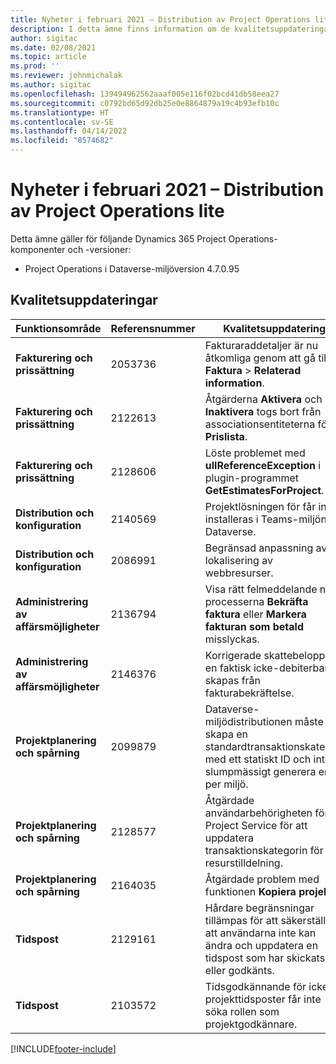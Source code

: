 ```yaml
---
title: Nyheter i februari 2021 – Distribution av Project Operations lite
description: I detta ämne finns information om de kvalitetsuppdateringar som är tillgängliga i distributionsutgåvan av Project Operations lite för februari 2021.
author: sigitac
ms.date: 02/08/2021
ms.topic: article
ms.prod: ''
ms.reviewer: johnmichalak
ms.author: sigitac
ms.openlocfilehash: 139494962562aaaf005e116f02bcd41db58eea27
ms.sourcegitcommit: c0792bd65d92db25e0e8864879a19c4b93efb10c
ms.translationtype: HT
ms.contentlocale: sv-SE
ms.lasthandoff: 04/14/2022
ms.locfileid: "8574682"
---
```

# <a name="whats-new-february-2021---project-operations-lite-deployment"></a>Nyheter i februari 2021 – Distribution av Project Operations lite

Detta ämne gäller för följande Dynamics 365 Project Operations-komponenter och -versioner:

  - Project Operations i Dataverse-miljöversion 4.7.0.95

## <a name="quality-updates"></a>Kvalitetsuppdateringar

| **Funktionsområde** | **Referensnummer** | **Kvalitetsuppdatering** |
| --- | --- | --- |
| **Fakturering och prissättning** | 2053736 | Fakturaraddetaljer är nu åtkomliga genom att gå till **Faktura** > **Relaterad information**. |
| **Fakturering och prissättning** | 2122613 | Åtgärderna **Aktivera** och **Inaktivera** togs bort från associationsentiteterna för **Prislista**. |
| **Fakturering och prissättning** | 2128606 | Löste problemet med **ullReferenceException** i plugin-programmet **GetEstimatesForProject**. |
| **Distribution och konfiguration** | 2140569 | Projektlösningen för får inte installeras i Teams-miljön för Dataverse. |
| **Distribution och konfiguration** | 2086991 | Begränsad anpassning av lokalisering av webbresurser. |
| **Administrering av affärsmöjligheter** | 2136794 | Visa rätt felmeddelande när processerna **Bekräfta faktura** eller **Markera fakturan som betald** misslyckas. |
| **Administrering av affärsmöjligheter** | 2146376 | Korrigerade skattebelopp i en faktisk icke-debiterbar skapas från fakturabekräftelse. |
| **Projektplanering och spårning** | 2099879 | Dataverse-miljödistributionen måste skapa en standardtransaktionskategori med ett statiskt ID och inte slumpmässigt generera en per miljö. |
| **Projektplanering och spårning** | 2128577 | Åtgärdade användarbehörigheten för Project Service för att uppdatera transaktionskategorin för en resurstilldelning. |
| **Projektplanering och spårning** | 2164035 | Åtgärdade problem med funktionen **Kopiera projekt**. |
| **Tidspost** | 2129161 | Hårdare begränsningar tillämpas för att säkerställa att användarna inte kan ändra och uppdatera en tidspost som har skickats eller godkänts. |
| **Tidspost** | 2103572 | Tidsgodkännande för icke-projekttidsposter får inte söka rollen som projektgodkännare. |


[!INCLUDE[footer-include](../../includes/footer-banner.md)]